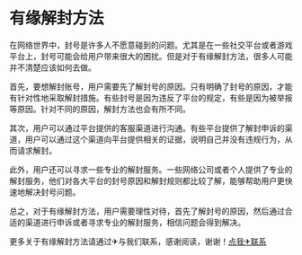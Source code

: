 # 有缘解封方法

在网络世界中，封号是许多人不愿意碰到的问题。尤其是在一些社交平台或者游戏平台上，封号可能会给用户带来很大的困扰。但是对于有缘解封方法，很多人可能并不清楚应该如何去做。

首先，要想解封账号，用户需要先了解封号的原因。只有明确了封号的原因，才能有针对性地采取解封措施。有些封号是因为违反了平台的规定，有些是因为被举报等原因。针对不同的原因，解封方法也会有所不同。

其次，用户可以通过平台提供的客服渠道进行沟通。有些平台提供了解封申诉的渠道，用户可以通过这个渠道向平台提供相关的证据，说明自己并没有违规行为，从而请求解封。

此外，用户还可以寻求一些专业的解封服务。一些网络公司或者个人提供了专业的解封服务，他们对各大平台的封号原因和解封规则都比较了解，能够帮助用户更快速地解决封号问题。

总之，对于有缘解封方法，用户需要理性对待，首先了解封号的原因，然后通过合适的渠道进行申诉或者寻求专业的解封服务，相信问题会得到解决。

更多关于有缘解封方法请通过✈与我们联系，感谢阅读，谢谢！[点我✈联系](https://w.k02.cc)